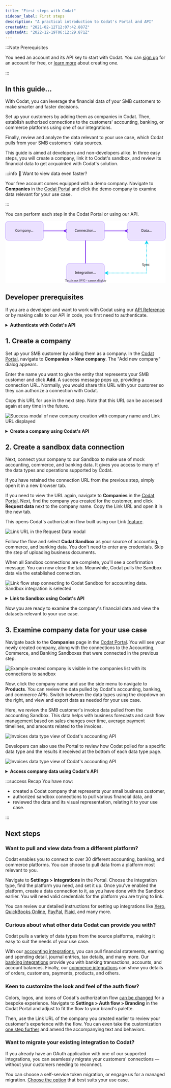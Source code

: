 ```yaml
---
title: "First steps with Codat"
sidebar_label: First steps
description: "A practical introduction to Codat's Portal and API"
createdAt: "2021-02-12T12:07:42.887Z"
updatedAt: "2022-12-19T06:12:29.871Z"
---
```


:::Note Prerequisites

You need an account and its API key to start with Codat. You can <a href="https://signup.codat.io/" target="_blank">sign up</a> for an account for free, or <a href="/core-account-signup" target="_blank">learn more</a> about creating one.

:::

## In this guide...

With Codat, you can leverage the financial data of your SMB customers to make smarter and faster decisions.

Set up your customers by adding them as companies in Codat. Then, establish authorized connections to the customers' accounting, banking, or commerce platforms using one of our integrations.

Finally, review and analyze the data relevant to your use case, which Codat pulls from your SMB customers' data sources.

This guide is aimed at developers and non-developers alike. In three easy steps, you will create a company, link it to Codat's sandbox, and review its financial data to get acquainted with Codat's solution.

:::info 🚀 Want to view data even faster?

Your free account comes equipped with a demo company. Navigate to **Companies** in the <a href="https://app.codat.io/companies?userflow=41dae845-29a6-4dd9-b886-4cb6c3464b1d" target="_blank">Codat Portal</a> and click the demo company to examine data relevant for your use case.

:::

You can perform each step in the Codat Portal or using our API.

<img
  src="https://raw.githubusercontent.com/codatio/codat-diagrams/03bed5cd40b599365aa7d4e2faa74379fcf5da8d/codat-concepts-quickstart.svg?token=A2XEKEOBLPXDEIA43SRARIDDQUARC"
  alt="A diagram showing the relationships between key Codat concepts"
/>

## Developer prerequisites

If you are a developer and want to work with Codat using our <a href="https://docs.codat.io/reference/using-codats-api-1" target="_blank">API Reference</a> or by making calls to our API in code, you first need to authenticate.

<details>
  <summary><b>Authenticate with Codat's API</b></summary>

:::Caution
Authorization headers can only be viewed and copied by users with Administrator or Developer <a href="/user-roles" target="_blank">roles</a>.
:::

Codat uses API keys, Base64 encoded within an authorization header, to control access to the API. To copy your authorization header, navigate to **Developers > API keys** in the <a href="https://app.codat.io/developers/api-keys" target="_blank">Codat Portal</a>.

Then, replace `{basicAuthHeader}` in the code snippets below.

```Text Unix Bash
// Create a variable to hold your authorization header value
// In this guide, we use:

CODAT_AUTH_HEADER='{basicAuthHeader}'
```

```Text .NET
// Add package RestSharp and create a new REST client

using RestSharp;

var baseUrl = "https://api.codat.io";
var authHeaderValue = "{basicAuthHeader}";

var codatApiClient = new RestClient(baseUrl);
codatApiClient.AddDefaultHeader("Authorization", authHeaderValue);
```

```Text Node.js
// NOTE: This example is for server side code.
// Do not include your auth header in a client side rendered app.

// npm install axios@1.1.3

const axios = require("axios");

var baseUrl = "https://api.codat.io";
var authHeaderValue = "{basicAuthHeader}";

var codatApiClient = axios.create({
    baseURL: baseUrl,
  headers: {
      Authorization: authHeaderValue,
    "Content-Type": "application/json;charset=UTF-8",
  },
});
```

You can read more about <a href="https://docs.codat.io/reference/authentication" target="_blank">authentication at Codat</a>, or proceed to create your first company.

</details>

## 1. Create a company

Set up your SMB customer by adding them as a company. In the <a href="https://app.codat.io/companies" target="_blank">Codat Portal</a>, navigate to **Companies > New company**. The "Add new company" dialog appears.

Enter the name you want to give the entity that represents your SMB customer and click **Add**. A success message pops up, providing a connection URL. Normally, you would share this URL with your customer so they can authorize a connection with Codat.

Copy this URL for use in the next step. Note that this URL can be accessed again at any time in the future.

<img
  src="/img/old/5ab4ca8-2022-11-21_16-26-23.png"
  alt="Success modal of new company creation with company name and Link URL displayed"
/>

<details>
  <summary><b>Create a company using Codat's API</b></summary>

To create a company in Codat, use the `POST /companies` endpoint with a request body containing the `name` of the company. It does not have to be unique and serves to identify your customer in Codat.

````Text Unix Bash
curl --request POST \
     --url "https://api.codat.io/companies" \
     --header "Authorization: $CODAT_AUTH_HEADER" \
     --header "accept: application/json" \
     --header "content-type: application/json" \
     --data '
     {
          "name": "SMB company name"
     }
     ```

```Text .NET
var createCompanyRequest = new RestRequest("companies", Method.Post)
    .AddBody(new
    {
          name = "SMB company name",
        platformType = "mqjo"
    });
    var createCompanyResponse = codatApiClient.Execute(createCompanyRequest);
Console.WriteLine(createCompanyResponse.Content);
````

```Text Node.js
codatApiClient
  .post("/companies", {
      name: "SMB company name",
    platformType: "mqjo",
  })
  .then((response) => {
      console.log(response.data);
  })
  .catch((error) => {
      console.log(error);
  });
```

The endpoint returns a JSON response, confirming the unique `id` of the company and a `redirect` URL used to establish a connection with a data source.

Retain the `id` and `redirect` URL for use in the next steps.

You can also use the <a href="/codat-api#/operations/create-company" target="_blank"><i>Create company</i></a> endpoint in our API reference to try this out.

</details>

## 2. Create a sandbox data connection

Next, connect your company to our Sandbox to make use of mock accounting, commerce, and banking data. It gives you access to many of the data types and operations supported by Codat.

If you have retained the connection URL from the previous step, simply open it in a new browser tab.

If you need to view the URL again, navigate to **Companies** in the <a href="https://app.codat.io/companies" target="_blank">Codat Portal</a>. Next, find the company you created for the customer, and click **Request data** next to the company name. Copy the Link URL and open it in the new tab.

This opens Codat's authorization flow built using our Link <a href="/auth-flow/overview" target="_blank">feature</a>.

<img
  src="/img/old/cdeee57-2022-11-21_20-09-48.png"
  alt="Link URL in the Request Data modal"
/>

Follow the flow and select **Codat Sandbox** as your source of accounting, commerce, and banking data. You don't need to enter any credentials. Skip the step of uploading business documents.

When all Sandbox connections are complete, you'll see a confirmation message. You can now close the tab. Meanwhile, Codat pulls the Sandbox data via the established connection.

<img
  src="/img/old/e802c95-2022-11-21_20-15-14.png"
  alt="Link flow step connecting to Codat Sandbox for accounting data. Sandbox integration is selected"
/>

<details>
  <summary><b>Link to Sandbox using Codat's API</b></summary>

Pick up the `redirect` URL returned in the response body of the company creation step and open it in a new browser window.

Follow the flow to connect to the Codat Sandbox as your source of accounting, commerce, and banking data. You don't need to enter any credentials.

Once the flow is complete, you can verify the company's status under the <a href="https://docs.codat.io/reference/getcompany" target="_blank"><i>View a single company</i></a> endpoint.

Remember to replace `{companyId}` with your company `id` obtained previously.

````Text Unix Bash
curl --request GET \
     --url "https://api.codat.io/companies/{companyId}" \
     --header "Authorization: $CODAT_AUTH_HEADER" \
     --header "accept: application/json"
     ```

```Text .NET
var getCompanyRequest = new RestRequest($"companies/{companyId}", Method.Get);
var getCompanyResponse = codatApiClient.Execute(getCompanyRequest);
Console.WriteLine(getCompanyResponse.Content);
````

```Text Node.js
codatApiClient
  .get(`/companies/${companyId}`)
  .then((response) => {
      console.log(response.data);
  })
  .catch((error) => {
      console.log(error);
  });
```

In the JSON response, you can see that the the `status` of data connections changed to **linked**.

On first connection, Codat pulls data from the data source immediately. You can also use the <a href="https://docs.codat.io/reference/get_companies-companyid-datastatus" target="_blank"><i>Get company data status</i></a> endpoint to confirm the sync was successful.

</details>

Now you are ready to examine the company's financial data and view the datasets relevant to your use case.

## 3. Examine company data for your use case

Navigate back to the **Companies** page in the <a href="https://app.codat.io/companies" target="_blank">Codat Portal</a>. You will see your newly created company, along with the connections to the Accounting, Commerce, and Banking Sandboxes that were connected in the previous step.

<img
  src="/img/old/671c3bb-2022-11-22_16-04-26.png"
  alt="Example created company is visible in the companies list with its connections to sandbox"
/>

Now, click the company name and use the side menu to navigate to **Products**. You can review the data pulled by Codat's accounting, banking, and commerce APIs. Switch between the data types using the dropdown on the right, and view and export data as needed for your use case.

Here, we review the SMB customer's invoice data pulled from the accounting Sandbox. This data helps with business forecasts and cash flow management based on sales changes over time, average payment timelines, and amounts related to the invoices.

<img
  src="/img/old/32f7dff-2022-11-22_16-22-17.png"
  alt="Invoices data type view of Codat's accounting API"
/>

Developers can also use the Portal to review how Codat polled for a specific data type and the results it received at the bottom of each data type page.

<img
  src="/img/old/bf495eb-2022-11-22_16-28-50.png"
  alt="Invoices data type view of Codat's accounting API"
/>

<details>
  <summary><b>Access company data using Codat's API</b></summary>

Codat provides various endpoints for you to query each of the supported data types easily.

For example, to query invoices, use the <a href="https://docs.codat.io/reference/listinvoicespaged" target="_blank"><i>All invoices</i></a> endpoint. You can perform filtering on the response data using querying. In this guide, we are using `page` and `pageSize` parameters to pull ten invoices for the company we created earlier.

Remember to replace `{companyId}` with your company `id` obtained previously.

````Text Unix Bash
curl --request GET \
     --url "https://api.codat.io/companies/{companyId}/data/invoices?page=1&pageSize=10" \
     --header "Authorization: $CODAT_AUTH_HEADER" \
     --header "accept: application/json"
     ```

```Text .NET
var getInvoicesRequest = new RestRequest($"companies/{companyId}/data/invoices", Method.Get)
    .AddQueryParameter("page", "1")
    .AddQueryParameter("pageSize", "10");
    var getInvoicesResponse = codatApiClient.Execute(getInvoicesRequest);
Console.WriteLine(getInvoicesResponse.Content);
````

```Text Node.js
codatApiClient
  .get(`/companies/${companyId}/data/invoices`, {
      params: { page: 1, pageSize: 10 },
  })
  .then((response) => {
      console.log(response.data);
  })
  .catch((error) => {
      console.log(error);
  });
```

In the JSON response, the API provides ten detailed invoices as a result.

You can also use the Portal to review how Codat polled for a specific data type and the results it received at the bottom of each data type page.

</details>

:::success Recap
You have now:

- created a Codat company that represents your small business customer,
- authorized sandbox connections to pull various financial data, and
- reviewed the data and its visual representation, relating it to your use case.

:::

## Next steps

### Want to pull and view data from a different platform?

Codat enables you to connect to over 30 different accounting, banking, and commerce platforms. You can choose to pull data from a platform most relevant to you.

Navigate to **Settings > Integrations** in the Portal. Choose the integration type, find the platform you need, and set it up. Once you've enabled the platform, create a data connection to it, as you have done with the Sandbox earlier. You will need valid credentials for the platform you are trying to link.

You can review our detailed instructions for setting up integrations like [Xero](/accounting-xero-setup), [QuickBooks Online](/accounting-quickbooksonline-new-setup), [PayPal](/set-up-paypal-in-production), [Plaid](/banking-plaid-setup), and many more.

### Curious about what other data Codat can provide you with?

Codat pulls a variety of data types from the source platforms, making it easy to suit the needs of your use case.

With our [accounting integrations](/data-model/accounting/), you can pull financial statements, earning and spending detail, journal entries, tax details, and many more. Our [banking integrations](/data-model/banking/) provide you with banking transactions, accounts, and account balances. Finally, our [commerce integrations](/data-model/commerce/) can show you details of orders, customers, payments, products, and others.

### Keen to customize the look and feel of the auth flow?

Colors, logos, and icons of Codat's authorization flow [can be changed](/set-up-your-company-branding) for a bespoke experience. Navigate to **Settings > Auth flow > Branding** in the Codat Portal and adjust to fit the flow to your brand's palette.

Then, use the Link URL of the company you created earlier to review your customer's experience with the flow. You can even take the customization [one step further](/set-up-link) and amend the accompanying text and behaviors.

### Want to migrate your existing integration to Codat?

If you already have an OAuth application with one of our supported integrations, you can seamlessly migrate your customers' connections — without your customers needing to reconnect.

You can choose a self-service token migration, or engage us for a managed migration. [Choose the option](/introduction/migration) that best suits your use case.
